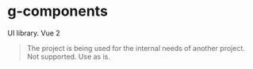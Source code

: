 # g-components

UI library. Vue 2

> The project is being used for the internal needs of another project.
> Not supported. Use as is.
